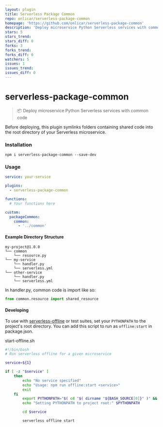 ```yaml
---
layout: plugin
title: Serverless Package Common
repo: onlicar/serverless-package-common
homepage: 'https://github.com/onlicar/serverless-package-common'
description: 'Deploy microservice Python Serverless services with common code'
stars: 5
stars_trend: 
stars_diff: 0
forks: 3
forks_trend: 
forks_diff: 0
watchers: 5
issues: 1
issues_trend: 
issues_diff: 0
---
```



# serverless-package-common

> 📦 Deploy microservice Python Serverless services with common code

Before deploying, this plugin symlinks folders containing shared code into the root directory of your Serverless microservice.

### Installation

```
npm i serverless-package-common --save-dev
```

### Usage

```yml
service: your-service

plugins:
  - serverless-package-common

functions:
  # Your functions here

custom:
  packageCommon:
    common:
      - '../common'
```

#### Example Directory Structure

```
my-project@1.0.0
└── common
    └── resource.py
└── my-service
    └── handler.py
    └── serverless.yml
└── other-service
    └── handler.py
    └── serverless.yml
```

In handler.py, common code is import like so:
```py
from common.resource import shared_resource
```

#### Developing

To use with [serverless-offline](https://github.com/dherault/serverless-offline) or test suites, set your `PYTHONPATH` to the project's root directory. You can add this script to run as `offline:start` in package.json.

start-offline.sh
```bash
#!/bin/bash
# Run serverless offline for a given microservice

service=${1}

if [ -z "$service" ]
    then
        echo "No service specified"
        echo "Usage: npm run offline:start <service>"
        exit
    fi
        export PYTHONPATH="$( cd "$( dirname "${BASH_SOURCE[0]}" )" && pwd )"
        echo "Setting PYTHONPATH to project root:" $PYTHONPATH

        cd $service

        serverless offline start
```
